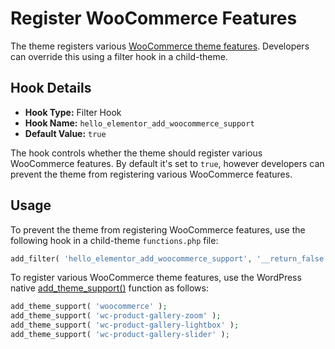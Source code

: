 # Register WooCommerce Features

<Badge type="tip" vertical="top" text="Hello Elementor Theme" /> <Badge type="warning" vertical="top" text="Basic" />

The theme registers various [WooCommerce theme features](https://woocommerce.com/document/woocommerce-theme-developer-handbook/). Developers can override this using a filter hook in a child-theme.

## Hook Details

* **Hook Type:** Filter Hook
* **Hook Name:** `hello_elementor_add_woocommerce_support`
* **Default Value:** `true`

The hook controls whether the theme should register various WooCommerce features. By default it's set to `true`,  however developers can prevent the theme from registering various WooCommerce features.

## Usage

To prevent the theme from registering WooCommerce features, use the following hook in a child-theme `functions.php` file:

```php
add_filter( 'hello_elementor_add_woocommerce_support', '__return_false' );
```

To register various WooCommerce theme features, use the WordPress native [add_theme_support()](https://developer.wordpress.org/reference/functions/add_theme_support/) function as follows:

```php
add_theme_support( 'woocommerce' );
add_theme_support( 'wc-product-gallery-zoom' );
add_theme_support( 'wc-product-gallery-lightbox' );
add_theme_support( 'wc-product-gallery-slider' );
```

